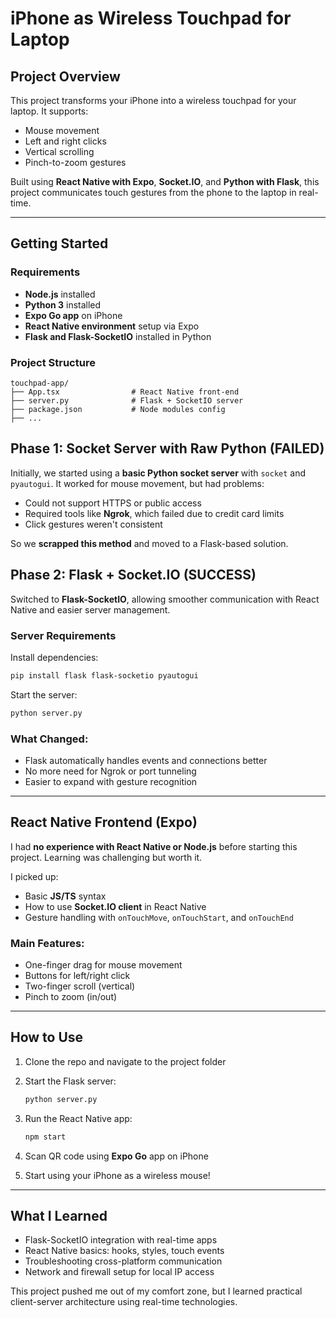 # iPhone as Wireless Touchpad for Laptop

##  Project Overview

This project transforms your iPhone into a wireless touchpad for your laptop. It supports:

* Mouse movement
* Left and right clicks
* Vertical scrolling
* Pinch-to-zoom gestures

Built using **React Native with Expo**, **Socket.IO**, and **Python with Flask**, this project communicates touch gestures from the phone to the laptop in real-time.

---

##  Getting Started

###  Requirements

* **Node.js** installed
* **Python 3** installed
* **Expo Go app** on iPhone
* **React Native environment** setup via Expo
* **Flask and Flask-SocketIO** installed in Python

###  Project Structure

```
touchpad-app/
├── App.tsx                # React Native front-end
├── server.py              # Flask + SocketIO server
├── package.json           # Node modules config
├── ...
```

##  Phase 1: Socket Server with Raw Python (FAILED)

Initially, we started using a **basic Python socket server** with `socket` and `pyautogui`. It worked for mouse movement, but had problems:

* Could not support HTTPS or public access
* Required tools like **Ngrok**, which failed due to credit card limits
* Click gestures weren't consistent

So we **scrapped this method** and moved to a Flask-based solution.

##  Phase 2: Flask + Socket.IO (SUCCESS)

Switched to **Flask-SocketIO**, allowing smoother communication with React Native and easier server management.

###  Server Requirements

Install dependencies:

```bash
pip install flask flask-socketio pyautogui
```

Start the server:

```bash
python server.py
```

###  What Changed:

* Flask automatically handles events and connections better
* No more need for Ngrok or port tunneling
* Easier to expand with gesture recognition

---

##  React Native Frontend (Expo)

I had **no experience with React Native or Node.js** before starting this project. Learning was challenging but worth it.

I picked up:

* Basic **JS/TS** syntax
* How to use **Socket.IO client** in React Native
* Gesture handling with `onTouchMove`, `onTouchStart`, and `onTouchEnd`

### Main Features:

* One-finger drag for mouse movement
* Buttons for left/right click
* Two-finger scroll (vertical)
* Pinch to zoom (in/out)

---

##  How to Use

1. Clone the repo and navigate to the project folder
2. Start the Flask server:

   ```bash
   python server.py
   ```
3. Run the React Native app:

   ```bash
   npm start
   ```
4. Scan QR code using **Expo Go** app on iPhone
5. Start using your iPhone as a wireless mouse!

---

##  What I Learned

* Flask-SocketIO integration with real-time apps
* React Native basics: hooks, styles, touch events
* Troubleshooting cross-platform communication
* Network and firewall setup for local IP access

This project pushed me out of my comfort zone, but I learned practical client-server architecture using real-time technologies.

